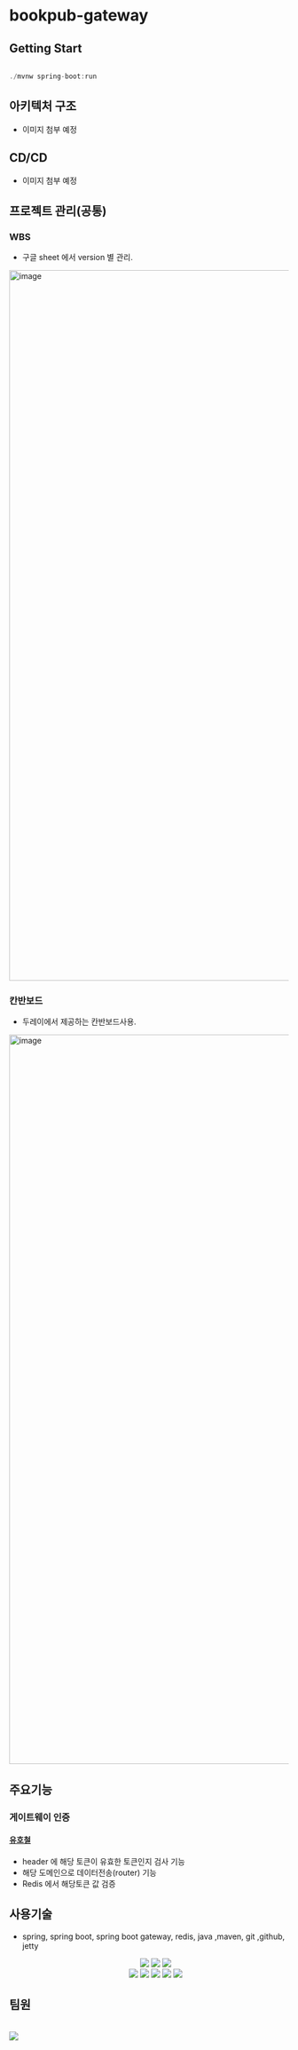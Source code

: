 # bookpub-gateway

## Getting Start
```java

./mvnw spring-boot:run 

``` 

## 아키텍처 구조
+ 이미지 첨부 예정

## CD/CD 
+  이미지 첨부 예정

## 프로젝트 관리(공통)

### WBS
- 구글 sheet 에서 version 별 관리.
<img width="1280" alt="image" src="https://user-images.githubusercontent.com/88470887/220016525-eecd7f3a-913d-47ad-ba2a-0fd2baaa829b.png">

### 칸반보드
- 두레이에서 제공하는 칸반보드사용.
<img width="1314" alt="image" src="https://user-images.githubusercontent.com/88470887/220016688-0d7c198a-ac63-43eb-bc15-2010fcdb79cf.png">

## 주요기능

### 게이트웨이 인증

#### [유호철](https://github.com/HoFe-U)
+ header 에 해당 토큰이 유효한 토큰인지 검사 기능
+ 해당 도메인으로 데이터전송(router) 기능
+ Redis 에서 해당토큰 값 검증
<link src="https://github.com/HoFe-U"/>

## 사용기술
+ spring, spring boot, spring boot gateway, redis, java ,maven, git ,github, jetty
  <div align=center> 
    <img src="https://img.shields.io/badge/java-007396?style=for-the-badge&logo=java&logoColor=white">
    <img src="https://img.shields.io/badge/springboot-6DB33F?style=for-the-badge&logo=springboot&logoColor=white">
    <img src="https://img.shields.io/badge/spring-6DB33F?style=for-the-badge&logo=spring&logoColor=white"> 
    <br>
    <img src="https://img.shields.io/badge/apache tomcat-F8DC75?style=for-the-badge&logo=apachetomcat&logoColor=white">
    <img src="https://img.shields.io/badge/redis-DC382D?style=for-the-badge&logo=redis&logoColor=white">
    <img src="https://img.shields.io/badge/github-181717?style=for-the-badge&logo=github&logoColor=white">
    <img src="https://img.shields.io/badge/git-F05032?style=for-the-badge&logo=git&logoColor=white">
    <img src="https://img.shields.io/badge/maven-C71A36?style=for-the-badge&logo=apache-maven&logoColor=white">

  </div>

## 팀원

<br>
<a href="https://github.com/NHN-BookPub/bookpub-gateway/graphs/contributors">
  <img src="https://contrib.rocks/image?repo=NHN-BookPub/bookpub-gateway" />
</a>
